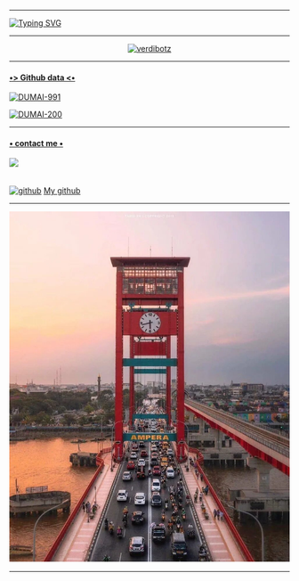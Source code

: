 ____

[![Typing SVG](https://readme-typing-svg.herokuapp.com?font=Koulen&size=25&duration=10000&color=F70000&center=true&vCenter=true&multiline=true&width=600&lines=Selamat+Datang%2C+Jangan+Lupa+DiFollow+My+GitHub%F0%9F%98%87%F0%9F%98%87)](https://git.io/typing-svg)
____
<p align="center">
  <a href="https://ibb.co/QQX130c"><img src="http://readme-typing-svg.herokuapp.com?color=1C71FA&center=true&vCenter=true&multiline=false&lines=haii+my+name+Ahdi+riansyah;suport+my+acount+github" alt="verdibotz">
</p>

____

#### •> Github data <•
>

![DUMAI-991](https://komarev.com/ghpvc/?username=RIAN-XD&color=green)

![DUMAI-200](https://komarev.com/ghpvc/?username=RIAN-XD&color=red)

>
____
#### • contact me •

[![](https://img.shields.io/badge/Whatsapp-CHAT-red?logo=Whatsapp&logoColor=Brightgreen&labelColor=white)](https://wa.me/6285874085305?text=Asalamualaikum+bang) <br><br>

[<img src='https://cdn.jsdelivr.net/npm/simple-icons@3.0.1/icons/github.svg' alt='github' height='40'>](https://github.com/RIAN-XD) <a href="https://github.com/RIAN-XD">My github</a>  

____

![i.jpeg](https://github.com/RIAN-XD/RIAN-XD/blob/05a91ec6aebee208c08ae3fa046b0277fd96083c/i.jpeg)

____









